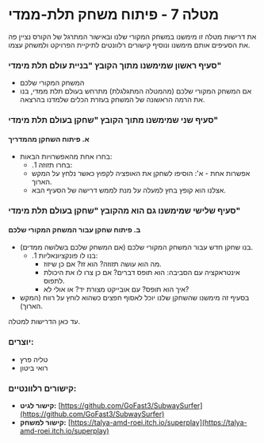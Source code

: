 # מטלה 7 - פיתוח משחק תלת-ממדי

את דרישות מטלה זו מימשנו במשחק המקורי שלנו ובאישור המתרגל של הקורס נציין פה את הסעיפים אותם מימשנו ונוסיף קישורים רלוונטים לתיקיית הפרויקט ולמשחק עצמו.

### סעיף ראשון שמימשנו מתוך הקובץ "בניית עולם תלת מימדי"
- המשחק המקורי שלכם
- אם המשחק המקורי שלכם (מהמטלה המתגלגלת) מתרחש בעולם תלת ממדי, בנו את הרמה הראשונה של המשחק בעזרת הכלים שלמדנו בהרצאה.

### סעיף שני שמימשנו מתוך הקובץ "שחקן בעולם תלת מימדי"
#### א. פיתוח השחקן מהמדריך
- בחרו אחת מהאפשרויות הבאות:
    - .1 בחרו תזוזה:
    - אפשרות אחת - א': הוסיפו לשחקן את האופציה לקפוץ כאשר נלחץ על המקש הארוך.
    - אצלנו הוא קופץ בחץ למעלה על מנת לממש דרישה של הסעיף הבא.

### סעיף שלישי שמימשנו גם הוא מהקובץ "שחקן בעולם תלת מימדי"
#### ב. פיתוח שחקן עבור המשחק המקורי שלכם
- בנו שחקן חדש עבור המשחק המקורי שלכם (אם המשחק שלכם בשלושה ממדים).
    - .1 בנו לו פונקציונאליות:
        - מה הוא עושה תזוזה? הוא זז? אם כן שיזוז.
        - אינטראקציה עם הסביבה: הוא תופס דברים? אם כן צרו לו את היכולת לתפוס.
        - איך הוא תופס? עם אובייקט מצורת יד? או אולי לא?
- בסעיף זה מימשנו שהשחקן שלנו יוכל לאסוף חפצים כשהוא לוחץ על רווח (המקש הארוך).

עד כאן הדרישות למטלה.

### יוצרים:
- טליה פרץ
- רואי ביטון

### קישורים רלוונטיים:
- **קישור לגיט:** [https://github.com/GoFast3/SubwaySurfer](https://github.com/GoFast3/SubwaySurfer)
- **קישור למשחק:** [https://talya-amd-roei.itch.io/superplay](https://talya-amd-roei.itch.io/superplay)
